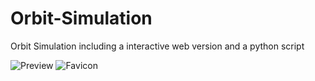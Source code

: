 # Orbit-Simulation
Orbit Simulation including a interactive web version and a python script

![Preview](https://github.com/txoriurdina/Orbit-Simulation/blob/main/assets/orbit-thumbnail.png?raw=true "Website ui preview") 
![Favicon](https://github.com/txoriurdina/Orbit-Simulation/blob/main/favicon.png?raw=true "Favicon") 

